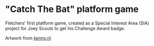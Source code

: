 # "Catch The Bat" platform game

Fletchers' first platform game, created as a Special Interest Area (SIA) project for Joey Scouts to get his Challenge Award badge.

Artwork from [kenny.nl](http://kenney.nl)

